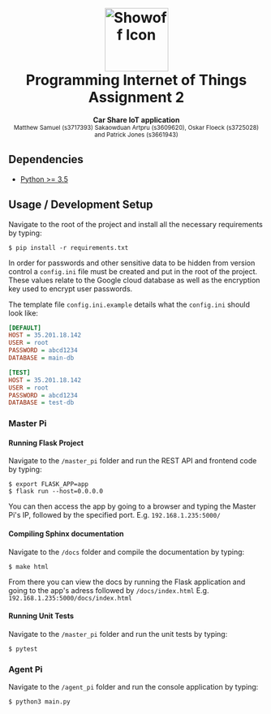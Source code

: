 

<div align="center">
  <h1>
    <br>
     <img src="https://i.imgur.com/0EqVtUO.png" alt="Showoff Icon" height="125">
    <br>
    Programming Internet of Things<br> Assignment 2
   <br>
  </h1>
  <strong>Car Share IoT application</strong><br>
  <sub>Matthew Samuel (s3717393) Sakaowduan Artpru (s3609620), Oskar Floeck (s3725028) and Patrick Jones (s3661943)</sub>
</div>

## Dependencies
- [Python >= 3.5](https://www.python.org)

## Usage / Development Setup

Navigate to the root of the project and install all the necessary requirements by typing:
```
$ pip install -r requirements.txt
```
In order for passwords and other sensitive data to be hidden from version control a `config.ini` file must be created and put in the root of the project. These values relate to the Google cloud database as well as the encryption key used to encrypt user passwords.

The template file `config.ini.example` details what the `config.ini` should look like:
```ini
[DEFAULT]
HOST = 35.201.18.142
USER = root
PASSWORD = abcd1234
DATABASE = main-db

[TEST]
HOST = 35.201.18.142
USER = root
PASSWORD = abcd1234
DATABASE = test-db
```

### Master Pi
#### Running Flask Project
Navigate to the `/master_pi` folder and run the REST API and frontend code by typing:
```
$ export FLASK_APP=app
$ flask run --host=0.0.0.0
```
You can then access the app by going to a browser and typing the Master Pi's IP, followed by the specified port.
E.g. `192.168.1.235:5000/`

#### Compiling Sphinx documentation
Navigate to the `/docs` folder and compile the documentation by typing:
```
$ make html
```
From there you can view the docs by running the Flask application and going to the app's adress followed by `/docs/index.html`
E.g. `192.168.1.235:5000/docs/index.html`

#### Running Unit Tests
Navigate to the `/master_pi` folder and run the unit tests by typing:
```
$ pytest
```

###  Agent Pi
Navigate to the `/agent_pi` folder and run the console application by typing:
```
$ python3 main.py
```
